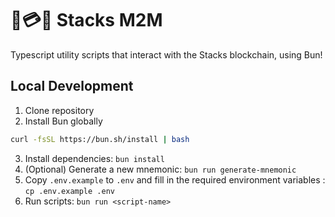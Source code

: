 # 🤖💳🤖 Stacks M2M

Typescript utility scripts that interact with the Stacks blockchain, using Bun!

## Local Development

1. Clone repository
2. Install Bun globally

```bash
curl -fsSL https://bun.sh/install | bash
```

3. Install dependencies: `bun install`
4. (Optional) Generate a new mnemonic: `bun run generate-mnemonic`
5. Copy `.env.example` to `.env` and fill in the required environment variables : `cp .env.example .env`
6. Run scripts: `bun run <script-name>`
